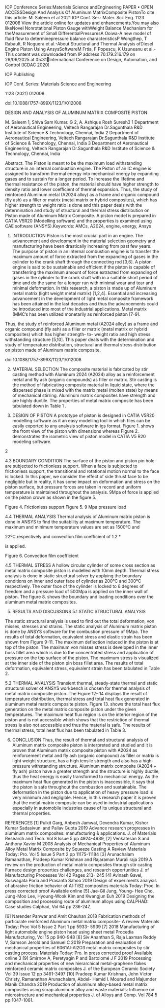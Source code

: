 IOP Conference Series:Materials Science andEngineering     PAPER • OPEN ACCESSDesign And Analysis Of Aluminum MatrixComposite PistonTo cite this article: M. Saleem et al 2021 IOP Conf. Ser.: Mater. Sci. Eng. 1123 012008 View the article online for updates and enhancements.You may also likeNovel Nonrotational Piston Gauge withWeight Balance Mechanism for theMeasurement of Small DifferentialPressuresA Ooiwa-A new model of fluid flow to determinepressure balance characteristicsP Wongthep, T Rabault, R Noguera et al.-About Structural and Thermal Analysis ofDiesel Engine Piston Using AnsysSoftwareM Frtia, F Popescu, K Uzuneanu et al.-This content was downloaded from IP address 70.179.216.179 on 26/06/2025 at 05:31International Conference on Design, Automation, and Control (ICDAC 2020)

IOP Publishing

IOP Conf. Series: Materials Science and Engineering

1123  (2021) 012008

doi:10.1088/1757-899X/1123/1/012008

DESIGN AND ANALYSIS OF ALUMINUM MATRIX
COMPOSITE PISTON

M. Saleem 1, Shiva Sam Kumar. G 2, A. Ashique Rosh Suresh3
1 Department of Aeronautical Engineering, Veltech
Rangarajan Dr.Sagunthala R&D Institute of Science &
Technology, Chennai, India
2 Department of Aeronautical Engineering, Veltech Rangarajan
Dr.Sagunthala R&D Institute of Science & Technology,
Chennai, India
3 Department of Aeronautical Engineering, Veltech Rangarajan
Dr.Sagunthala R&D Institute of Science & Technology,
Chennai, India

Abstract.  The  Piston  is  meant  to  be  the  maximum  load  withstanding  structure  in  an
internal combustion engine. The Piston of an IC engine is assigned to transform thermal
energy into mechanical energy by expanding gases and to sustain for a longer period. To
increase the lifetime and thermal resistance of the piston, the material should have higher
strength to density ratio and lower coefficient of thermal expansion. Thus, the study of
reinforced Aluminum metal (A2024 alloy) as a frame and organic compound (fly ash) as
a filler or matrix (metal matrix or hybrid composites), which has higher strength to weight
ratio  is  done  and      this  paper  deals  with  the  determination  and  study  of  structural  and
thermal  stress  distribution  on  Piston  made  of  Aluminum  Matrix  Composite.  A  piston
model is prepared in CATIA V5R20 (Modelling software) and the properties is examined
using CAE software (ANSYS).Keywords: AMCs, A2024, engine, energy, Ansys

1.   INTRODUCTION
Piston is the most crucial part in an engine. The advancement and development in the material
selection geometry and manufacturing have been drastically increasing from past few years. The
purpose of piston in an internal combustion engine is to transfer the maximum amount of force
extracted from the expanding of gases in the cylinder to the crank shaft through the connecting
rod  [3,6].  A  piston  engine  is  said  to  be  sustainable  and  efficient  if  the  piston  is  capable  of
transferring the maximum amount of force extracted from expanding of gases in the cylinder to
the  crank  shaft  with  in  a  suitable  short  period  of  time  and do  the same for a longer run  with
minimal  wear  and  tear  and  minimal  deformation.  In  this  research,  a  piston  is  made  up  of
Aluminum  metal  matrix  (light  weight  metal  matrix)  [1,2,4].  Essential  and  increasing
advancement in the development of light metal composite framework has been attained in the last
decades and thus the advancements could be introduced into most of the industrial applications.
Metal matrix (MMC’s has been utilized monetarily as reinforced piston [7-9].

Thus, the study of reinforced Aluminum metal (A2024 alloy) as a frame and organic compound
(fly ash) as a filler or matrix (metal matrix or hybrid composites) which has higher strength- to-
weight ratio and high stress withstanding structure [5,10]. This paper deals with the determination
and study of temperature distribution, structural and thermal stress distribution on piston made of
Aluminum matrix composite.



doi:10.1088/1757-899X/1123/1/012008

2.   MATERIAL SELECTION
The composite material is fabricated by stir casting method with Aluminum 2024 (A2024) alloy
as a reinforcement  metal  and  fly  ash  (organic  compounds)  as  filler  or  matrix.  Stir  casting
is  the  method  of fabricating composite material in liquid state, where the dispersed phase is
mixed with the matrix metal (molten state) by means of mechanical stirring. Aluminum matrix
composites have strength and are highly ductile. The properties of metal matrix composite has
been tabulated down in Table 1 .



3.   DESIGN OF PISTON
A prototype of piston is designed in CATIA V5R20 modelling software as it an easy modelling
tool in which files can be easily exported to any analysis software in igs format. Figure 1. shows
the front view of the piston with dimensions whereas Figure 2. demonstrates the isometric view
of piston model in CATIA V5 R20 modeling software.



2





4.3 BOUNDARY CONDITION
The surface of the piston and piston pin hole are subjected to frictionless support. When a face is
subjected to frictionless support, the transitional and rotational motion normal to the face is
locked. In this paper, we consider the effect of side thrust face to be negligible but in reality, it has
some impact on deformation and stress on the piston surface, but pressure forces are taken in
record and uniform temperature is maintained throughout the analysis. 9Mpa of force is applied
on the piston crown as shown in the figure 5.

Figure 4. Frictionless support                Figure 5.  9 Mpa pressure load

4.4 THERMAL ANALYSIS
Thermal  analysis  of  Aluminum  matrix  piston  is  done  in  ANSYS  to  find  the  suitability  at
maximum temperature. The maximum and minimum temperature values are set as 1500ºC and

22ºC respectively and convection film coefficient of 1.2 *

 is applied.

Figure 6. Convection film
coefficient

4.5 THERMAL STRESS
A hollow circular cylinder of some cross section as metal  matrix composite piston is modelled
with  10mm  depth.  Thermal  stress  analysis  is  done  in  static  structural  solver  by  applying  the
boundary conditions on inner and  outer  face  of  cylinder  as  200ºC  and  300ºC  respectively.  The
outer  face  of  the  cylinder  is  locked  to  6 degrees of freedom and a pressure load of 500Mpa is
applied on the inner wall of piston. The figure 8. shows the boundary and loading conditions over
the aluminum metal matrix composites.



5.   RESULTS AND DISCUSSONS
5.1 STATIC STRUCTURAL ANALYSIS

The static structural analysis is used to find out the total deformation, von misses, stresses and
strains.  The  static  analysis  of  Aluminum  matrix  piston  is  done  by  ANSYS  software  for  the
combustion pressure of 9Mpa. The results of total deformation, equivalent stress and elastic strain
has been shown from Figure 9-11.
The  maximum  deflection  induced  in  the  piston  is  at  top  of  the  piston.  The  maximum  von
misses  stress is developed in the inner boss fillet area which is due to the concentrated stress and
application of pressure on the top surface of the piston. The maximum stress is visualized at the
inner side of the piston pin boss fillet area. The results of total deformation, equivalent stress,
equivalent strain has been tabulated in Table 2.



5.2 THERMAL ANALYSIS
Transient  thermal,  steady-state  thermal  and  static  structural  solver  of  ANSYS  workbench  is
chosen for  thermal  analysis  of  metal  matrix  composite  piston.  The  Figure  12-  14  displays  the
result of temperature distribution, thermal stress and total heat flux generated in aluminum metal
matrix composite piston.
Figure 13. shows the total heat flux generation on the metal matrix composite piston under the
given temperatures. The maximum heat flux region is on the interior region of the piston and is
not accessible which shows that the restriction of thermal stress is also not accessible and thus the
material is safe. The results of thermal stress, total heat flux has been tabulated in Table 3.


6.   CONCLUSION
Thus,  the  result  of  thermal  and  structural  analysis  of  Aluminum  matrix  composite  piston  is
interpreted and studied and it is proven that Aluminum matrix composite piston with A2024 as
reinforcement metal and fly ash (organic compound) as filler or matrix is light weight structure,
has a high tensile strength and also has a high- pressure withstanding structure. Aluminum matrix
composite (A2024 + fly ash) piston have a greater strength and the structure is highly ductile, thus
the heat energy is easily transformed to mechanical energy. As the maximum heat flux generated
in  the  piston  is  inaccessible,  it  says  that  the  piston  is  safe  throughout  the  combustion  and
sustainable.  The  deformation  in  the  piston  due  to  application  of  heavy  pressure  load  is  very
minimum  and  negligible.    Hence,  in  this  research  paper  it  is  proven  that  the  metal  matrix
composite can be used in  industrial  applications  especially  in  automobile  industries  cause  of
its  unique  structural  and  thermal properties.

REFERENCES
[1] Pulkit Garg, Anbesh Jamwal, Devendra Kumar, Kishor Kumar Sadasivuni and Pallav Gupta
2019 Advance   research   progresses   in   aluminum   matrix   composites:   manufacturing   &
applications. J. of Materials Research and Tech. Vol 8 Issue 5   pp 4924-4939,
[2] Venkatesan S and  Anthony Xavior M 2008 Analysis  of  Mechanical  Properties  of  Aluminum
Alloy  Metal  Matrix  Composite      by Squeeze  Casting   A  Review Materials  Today:  Pro.  Vol  5
Issue 5 Part 2  pp 11175-11184
[3]  Arunachalam  Ramanathan,  Pradeep  Kumar  Krishnan  and  Rajaraman  Murali  raja  2019  A
review  on  the  production  of  metal  matrix  composites  through  stir  casting  Furnace  design
properties challenges, and research opportunities J. of Manufacturing Processes Vol 42 Pages 213-
245
[4] Avinash Gavel, Suswagata Poria and Prasanta Sahoo 2019 Design  of  experiments  analysis  of
abrasive  friction  behavior  of  Al-TiB2  composites materials  Today:  Proc.  In  press  corrected
proof Available  online
[5] Jae-Gil Jung, Young- Hee Cho, Jung-Moo Lee, Hyoung-Wook Kim and Kwangjun Euh
2019 Designing the composition and processing route of aluminum alloys using CALPHAD: Case
studies Calphad, Vol 64  pp 236-247,

[6]  Narender  Panwar  and    Amit  Chauhan  2018  Fabrication  methods  of  particulate  reinforced
Aluminum  metal  matrix  composite- A review  Materials  Today:  Proc  Vol  5  Issue  2  Part  1    pp
5933- 5939
[7] 2018 Manufacturing  of  light  automobile  engine piston head  using  sheet metal  Procedia
Manufacturing, Vol 15 pp 940-948
[8] Siv Ananthan S,  Raja Laxman Reddy V, Samson Jerold  and Samuel C 2019 Preparation  and
evaluation  of  mechanical  properties  of  6061Al-Al2O3  metal  matrix composites by stir casting
process. Materials Today: Pro. In press corrected proof Available online 3
[9] Smirnov A, Peretyagin P and Bartolomé J F 2019 Processing  and  mechanical  properties  of
new  hierarchical  metal-graphene  flakes reinforced ceramic matrix composites J. of the European
Ceramic Society Vol 39 Issue 12  pp 3491-3497
[10] Pradeep Kumar Krishnan, John Victor Christy, Ramanathan Arunachalam, Abdel- Hamid I.
Mourad and Majumder Manik Chandra 2019 Production  of  aluminum  alloy-based  metal  matrix
composites  using  scrap  aluminum  alloy  and  waste  materials:  Influence  on  microstructure  and
mechanical properties J.  of  Alloys  and  Comp. Vol 784  5  pp  1047-1061.


